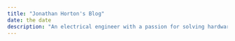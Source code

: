 ```yaml
---
title: "Jonathan Horton's Blog"
date: the date
description: "An electrical engineer with a passion for solving hardware, software, and robotics problems."
---
```

